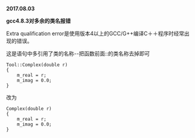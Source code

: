 **2017.08.03**

**gcc4.8.3对多余的类名报错**

Extra qualification error是使用版本4以上的GCC/G++编译C＋＋程序时经常出现的错误。

这是语句中多引用了类的名称--把函数前面::的类名称去掉即可

```
Tool::Complex(double r)
{
    m_real = r;
    m_imag = 0.0;
}
```
改为
```
Complex(double r)
{
    m_real = r;
    m_imag = 0.0;
}
```
